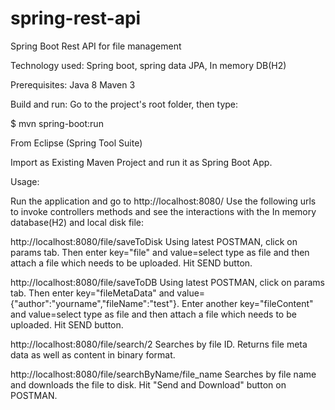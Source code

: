 # spring-rest-api
Spring Boot Rest API for file management


Technology used:
Spring boot, spring data JPA, In memory DB(H2)

Prerequisites:
Java 8
Maven 3

Build and run:
Go to the project's root folder, then type:

$ mvn spring-boot:run

From Eclipse (Spring Tool Suite)

Import as Existing Maven Project and run it as Spring Boot App.

Usage:

Run the application and go to http://localhost:8080/
Use the following urls to invoke controllers methods and see the interactions with the In memory database(H2) and local disk file:

http://localhost:8080/file/saveToDisk
Using latest POSTMAN, click on params tab. Then enter key="file" and value=select type as file and then attach a file which needs to be uploaded. Hit SEND button.

http://localhost:8080/file/saveToDB
Using latest POSTMAN, click on params tab. Then enter key="fileMetaData" and value={"author":"yourname","fileName":"test"}. Enter another key="fileContent" and value=select type as file and then attach a file which needs to be uploaded. Hit SEND button.

http://localhost:8080/file/search/2
Searches by file ID. Returns file meta data as well as content in binary format.

http://localhost:8080/file/searchByName/file_name
Searches by file name and downloads the file to disk.
Hit "Send and Download" button on POSTMAN.

